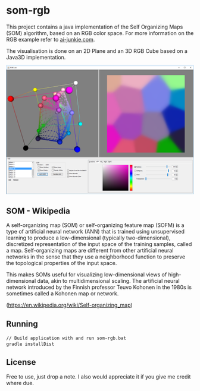 # som-rgb

This project contains a java implementation of the Self Organizing Maps (SOM) algorithm, based on an 
RGB color space. For more information on the RGB example refer to [ai-junkie.com](http://www.ai-junkie.com/ann/som/som1.html).

The visualisation is done on an 2D Plane and an 3D RGB Cube based on a Java3D implementation.

![](https://github.com/cxplonka/som-rgb/blob/master/screenshot.png)

## SOM - Wikipedia

A self-organizing map (SOM) or self-organizing feature map (SOFM) is a type of artificial neural network (ANN) 
that is trained using unsupervised learning to produce a low-dimensional (typically two-dimensional), discretized 
representation of the input space of the training samples, called a map. Self-organizing maps are different from 
other artificial neural networks in the sense that they use a neighborhood function to preserve the topological 
properties of the input space.

This makes SOMs useful for visualizing low-dimensional views of high-dimensional data, akin to multidimensional scaling. 
The artificial neural network introduced by the Finnish professor Teuvo Kohonen in the 1980s is sometimes called a 
Kohonen map or network.

(https://en.wikipedia.org/wiki/Self-organizing_map)

## Running

    // Build application with and run som-rgb.bat
    gradle installDist

## License

Free to use, just drop a note. I also would appreciate it if you give me credit where due.